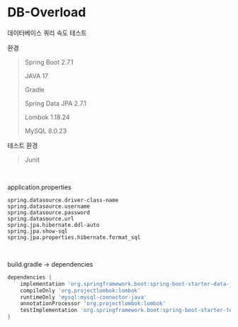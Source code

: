 # DB-Overload
데이터베이스 쿼리 속도 테스트

환경
> Spring Boot 2.7.1
> 
> JAVA 17
> 
> Gradle
> 
> Spring Data JPA 2.7.1
> 
> Lombok 1.18.24
> 
> MySQL 8.0.23

테스트 환경
> Junit

<br>

application.properties
```properties
spring.datasource.driver-class-name
spring.datasource.username
spring.datasource.password
spring.datasource.url
spring.jpa.hibernate.ddl-auto
spring.jpa.show-sql
spring.jpa.properties.hibernate.format_sql
```

<br>

build.gradle -> dependencies
```gradle
dependencies {
    implementation 'org.springframework.boot:spring-boot-starter-data-jpa'
    compileOnly 'org.projectlombok:lombok'
    runtimeOnly 'mysql:mysql-connector-java'
    annotationProcessor 'org.projectlombok:lombok'
    testImplementation 'org.springframework.boot:spring-boot-starter-test'
}
```
